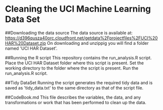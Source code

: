# Cleaning the UCI Machine Learning Data Set

##Downloading the data source
The data source is available at: https://d396qusza40orc.cloudfront.net/getdata%2Fprojectfiles%2FUCI%20HAR%20Dataset.zip
On downloading and unzippig you will find a folder named 'UCI HAR Dataset'.

##Running the R script
This repository contains the run_analysis.R script. Place the UCI HAR Dataset folder where this script is present. Set the working directory to the folder where the script is present. Run the run_analysis.R script.

##Tidy DataSet
Running the script generates the required tidy data and is saved as 'tidy_data.txt' to the same directory as that of the script file.

##CodeBook.md
This file describes the variables, the data, and any transformations or work that has been performed to clean up the data.
